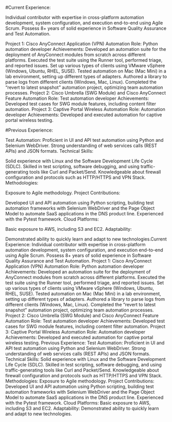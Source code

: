 #Current Experience:

Individual contributor with expertise in cross-platform automation development, system configuration, and execution end-to-end using Agile Scrum. Possess 8+ years of solid experience in Software Quality Assurance and Test Automation.

Project 1: Cisco AnyConnect Application (VPN) Automation
Role: Python automation developer
Achievements:
Developed an automation suite for the deployment of AnyConnect modules from scratch across different platforms.
Executed the test suite using the Runner tool, performed triage, and reported issues.
Set up various types of clients using VMware vSphere (Windows, Ubuntu, RHEL, SUSE).
Tested automation on Mac (Mac Mini) in a lab environment, setting up different types of adapters.
Authored a library to parse logs from different clients (Windows, Mac, Linux).
Completed the “revert to latest snapshot” automation project, optimizing team automation processes.
Project 2: Cisco Umbrella (SWG Module) and Cisco AnyConnect Feature Automation
Role: Test automation developer
Achievements:
Developed test cases for SWG module features, including content filter automation.
Project 3: Captive Portal Wireless Automation
Role: Automation developer
Achievements:
Developed and executed automation for captive portal wireless testing.


#Previous Experience:

Test Automation:
Proficient in UI and API test automation using Python and Selenium WebDriver.
Strong understanding of web services calls (REST APIs) and JSON formats.
Technical Skills:

Solid experience with Linux and the Software Development Life Cycle (SDLC).
Skilled in test scripting, software debugging, and using traffic-generating tools like Curl and Packet/Send.
Knowledgeable about firewall configuration and protocols such as HTTP/HTTPS and VPN Stack.
Methodologies:

Exposure to Agile methodology.
Project Contributions:

Developed UI and API automation using Python scripting, building test automation frameworks with Selenium WebDriver and the Page Object Model to automate SaaS applications in the DNS product line.
Experienced with the Pytest framework.
Cloud Platforms:

Basic exposure to AWS, including S3 and EC2.
Adaptability:

Demonstrated ability to quickly learn and adapt to new technologies.Current Experience: Individual contributor with expertise in cross-platform automation development, system configuration, and execution end-to-end using Agile Scrum. Possess 8+ years of solid experience in Software Quality Assurance and Test Automation. Project 1: Cisco AnyConnect Application (VPN) Automation Role: Python automation developer Achievements: Developed an automation suite for the deployment of AnyConnect modules from scratch across different platforms. Executed the test suite using the Runner tool, performed triage, and reported issues. Set up various types of clients using VMware vSphere (Windows, Ubuntu, RHEL, SUSE). Tested automation on Mac (Mac Mini) in a lab environment, setting up different types of adapters. Authored a library to parse logs from different clients (Windows, Mac, Linux). Completed the “revert to latest snapshot” automation project, optimizing team automation processes. Project 2: Cisco Umbrella (SWG Module) and Cisco AnyConnect Feature Automation Role: Test automation developer Achievements: Developed test cases for SWG module features, including content filter automation. Project 3: Captive Portal Wireless Automation Role: Automation developer Achievements: Developed and executed automation for captive portal wireless testing. Previous Experience: Test Automation: Proficient in UI and API test automation using Python and Selenium WebDriver. Strong understanding of web services calls (REST APIs) and JSON formats. Technical Skills: Solid experience with Linux and the Software Development Life Cycle (SDLC). Skilled in test scripting, software debugging, and using traffic-generating tools like Curl and Packet/Send. Knowledgeable about firewall configuration and protocols such as HTTP/HTTPS and VPN Stack. Methodologies: Exposure to Agile methodology. Project Contributions: Developed UI and API automation using Python scripting, building test automation frameworks with Selenium WebDriver and the Page Object Model to automate SaaS applications in the DNS product line. Experienced with the Pytest framework. Cloud Platforms: Basic exposure to AWS, including S3 and EC2. Adaptability: Demonstrated ability to quickly learn and adapt to new technologies.

